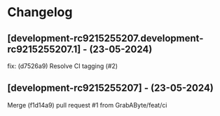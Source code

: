 # Changelog

## [development-rc9215255207.development-rc9215255207.1] - (23-05-2024)
fix: (d7526a9) Resolve CI tagging (#2)

## [development-rc9215255207] - (23-05-2024)
Merge (f1d14a9) pull request #1 from GrabAByte/feat/ci
